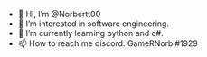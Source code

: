 - 👋 Hi, I’m @Norbertt00
- 👀 I’m interested in software engineering.
- 🌱 I’m currently learning python and c#.
- 📫 How to reach me discord: GameRNorbi#1929
